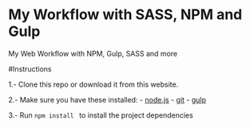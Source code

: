 # My Workflow with SASS, NPM and Gulp
My Web Workflow with NPM, Gulp, SASS and more

#Instructions

1.- Clone this repo or download it from this website.

2.- Make sure you have these installed:
    - [node.js](http://nodejs.org/)
    - [git](http://git-scm.com/)
    - [gulp](http://gulpjs.com/)
    
3.- Run `npm install ` to install the project dependencies
